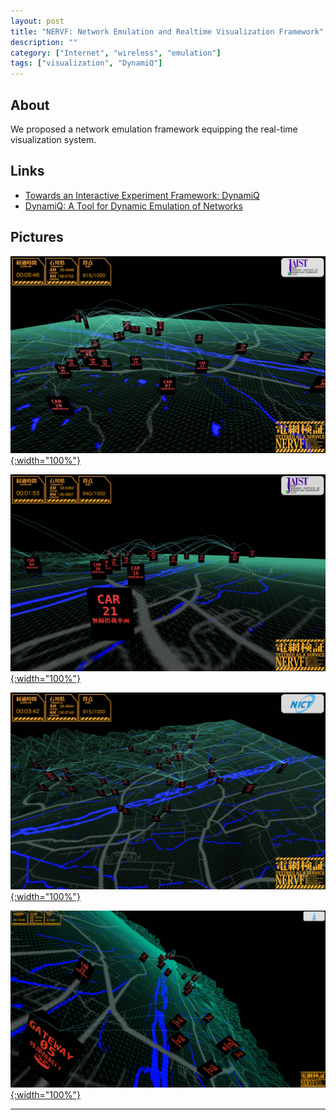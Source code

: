 ```yaml
---
layout: post
title: "NERVF: Network Emulation and Realtime Visualization Framework"
description: ""
category: ["Internet", "wireless", "emulation"]
tags: ["visualization", "DynamiQ"]
---
```


## About

We proposed a network emulation framework equipping the real-time visualization system.

## Links

- [Towards an Interactive Experiment Framework: DynamiQ](http://www.jaist.ac.jp/%7Erazvan/publications/interactive_experiment_framework.pdf)
- [DynamiQ: A Tool for Dynamic Emulation of Networks](http://www.jaist.ac.jp/%7Erazvan/publications/dynamiQ_tool_emulation.pdf)

## Pictures

[![nervf01](/assets/nervf.jpg "NERVF 01"){:width="100%"}](/assets/nervf.jpg)

[![nervf02](/assets/nervf1.jpg "NERVF 02"){:width="100%"}](/assets/nervf1.jpg)

[![nervf03](/assets/nervf2.jpg "NERVF 03"){:width="100%"}](/assets/nervf2.jpg)

[![nervf04](/assets/4K_NERVF.jpg "NERVF 04"){:width="100%"}](/assets/4K_NERVF.jpg)

---
